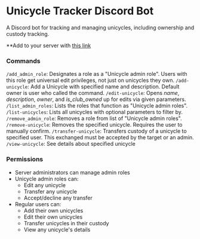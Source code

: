 # Unicycle Tracker Discord Bot

A Discord bot for tracking and managing unicycles, including ownership and custody tracking.

**Add to your server with [this link](https://discord.com/api/oauth2/authorize?client_id=1413756668512178278&permissions=268438528&scope=bot%20applications.commands)

### Commands

`/add_admin_role`: Designates a role as a "Unicycle admin role". Users with this role get universal edit privileges, not just on unicycles they own.
`/add-unicycle`: Add a Unicycle with specified name and description. Default owner is user who called the command.
`/edit-unicycle`: Opens *name*, *description*, *owner*, and *is_club_owned* up for edits via given parameters.
`/list_admin_roles`: Lists the roles that function as "Unicycle admin roles".
`/list-unicycles`: Lists all unicycles with optional parameters to filter by.
`/remove_admin_role`: Removes a role from list of "Unicycle admin roles".
`/remove-unicycle`: Removes the specified unicycle. Requires the user to manually confirm.
`/transfer-unicycle`: Transfers custody of a unicycle to specified user. This exchanged must be accepted by the target or an admin.
`/view-unicycle`: See details about specified unicycle

### Permissions

- Server administrators can manage admin roles
- Unicycle admin roles can:
  - Edit any unicycle
  - Transfer any unicycle
  - Accept/decline any transfer
- Regular users can:
  - Add their own unicycles
  - Edit their own unicycles
  - Transfer unicycles in their custody
  - View any unicycle's details
